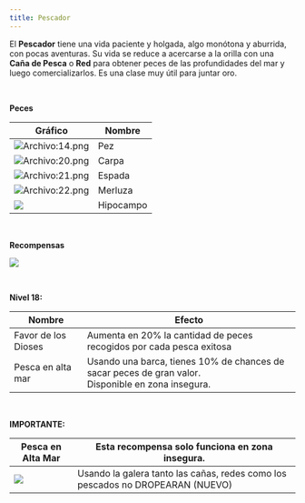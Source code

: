 ```yaml
---
title: Pescador
---
```


El **Pescador** tiene una vida paciente y holgada, algo monótona y aburrida, con pocas aventuras. Su vida se reduce a acercarse a la orilla con una **Caña de Pesca** o **Red** para obtener peces de las profundidades del mar y luego comercializarlos. Es una clase muy útil para juntar oro.

<br />

**Peces**

| **Gráfico** | **Nombre** |
| --- | --- |
| ![Archivo:14.png](images/trabajador/pescador/14.png) | Pez |
| ![Archivo:20.png](images/trabajador/pescador/20.png) | Carpa |
| ![Archivo:21.png](images/trabajador/pescador/21.png) | Espada |
| ![Archivo:22.png](images/trabajador/pescador/22.png) | Merluza |
| ![](images/trabajador/pescador/820.bmp) | Hipocampo |

<br />

**Recompensas**

![](images/trabajador/pescador.png)

<br />

**Nivel 18:**

| **Nombre** | **Efecto** |
| --- | --- |
| Favor de los Dioses | Aumenta en 20% la cantidad de peces recogidos por cada pesca exitosa |
| Pesca en alta mar | Usando una barca, tienes 10% de chances de sacar peces de gran valor.  <br>Disponible en zona insegura. |

<br />

**IMPORTANTE:**

| Pesca en Alta Mar | **Esta recompensa solo funciona en zona insegura.** |
| --- | --- |
| ![](images/navegacion/Galera.png) | Usando la galera tanto las cañas, redes como los pescados no DROPEARAN (NUEVO) |
